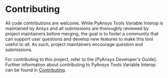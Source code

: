# Contributing

All code contributions are welcome. While PyAnsys Tools Variable Interop is
maintained by Ansys and all submissions are thoroughly reviewed by project maintainers
before merging, the goal is to foster a community that can support user questions and develop
new features to make this tool useful to all. As such, project maintainers encourage question
and submissions.

For contributing to this project, refer to the [PyAnsys Developer's Guide].
Further information about contributing to PyAnsys Tools Variable Interop
can be found in [Contributing].

[Contributing]: https://dev.docs.pyansys.com/how-to/contributing.html
